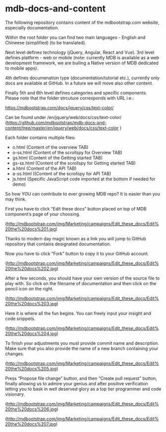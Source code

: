 # mdb-docs-and-content
The following repository contains content of the mdbootstrap.com website, especially documentation. 

Within the root folder you can find two main languages - English and Chineese (simplified) (to be translated). 

Next level defines technology (jQuery, Angular, React and Vue). 3rd level defines platform - web or mobile (note: currently MDB is available as a web development framework, we are builing a Native version of MDB dedicated to mobile apps). 

4th defines documenation type (documentation/tutorial etc.), currently only docs are available at GitHub. In a future we will move also other content.

Finally 5th and 6th level defines categories and specific components. Please note that the folder strcuture corresponds with URL i.e.:

https://mdbootstrap.com/docs/jquery/css/text-color/

Can be found under /en/jquery/web/docs/css/text-color/ (https://github.com/mdbootstrap/mdb-docs-and-content/tree/master/en/jquery/web/docs/css/text-color )

Each folder contains multiple files: 
- o.html  (Content of the overview TAB)  
- o-ss.html (Content of the scrollspy for Overview TAB)  
- gs.html (Content of the Getting started TAB)  
- gs-ss.html (Content of the scrollspy for Getting started TAB)  
- a.html (Content of the API TAB)  
- a-ss.html ((Content of the scrollspy for API TAB)  
- js.html (Specific JavaScript code imported at the bottom if needed for demo)  


So how YOU can contribute to ever growing MDB repo? It is easier than you may think.

 First you have to click “Edit these docs” button placed on top of MDB component’s page of your choosing. 

(http://mdbootstrap.com/img/Marketing/campaigns/Edit_these_docs/Edit%20the%20docs%201.jpg)

Thanks to modern day magic known as a link you will jump to GitHub repository that contains designated documentation.


Now you have to click “Fork” button to copy it to your GitHub account.  

(http://mdbootstrap.com/img/Marketing/campaigns/Edit_these_docs/Edit%20the%20docs%202.jpg)

After a few seconds, you should have your own version of the source file to play with. So click on the filename of documentation and then click on the pencil icon on the right. 

(http://mdbootstrap.com/img/Marketing/campaigns/Edit_these_docs/Edit%20the%20docs%203.jpg)

Here it is where all the fun begins. You can freely input your insight and code snippets.

(http://mdbootstrap.com/img/Marketing/campaigns/Edit_these_docs/Edit%20the%20docs%204.jpg)


To finish your adjustments you must provide commit name and description. Make sure that you also provide the name of a new branch containing your changes.

(http://mdbootstrap.com/img/Marketing/campaigns/Edit_these_docs/Edit%20the%20docs%205.jpg)

Press “Propose file change” button, and then “Create pull request” button, finally allowing us to admire your genius and after positive verification letting you to bask in well deserved glory as a top tier programmer and code visionary. 

(http://mdbootstrap.com/img/Marketing/campaigns/Edit_these_docs/Edit%20the%20docs%206.jpg)

(http://mdbootstrap.com/img/Marketing/campaigns/Edit_these_docs/Edit%20the%20docs%207.jpg)

